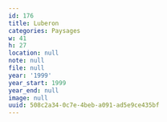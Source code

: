 ```yaml
---
id: 176
title: Luberon
categories: Paysages
w: 41
h: 27
location: null
note: null
file: null
year: '1999'
year_start: 1999
year_end: null
image: null
uuid: 508c2a34-0c7e-4beb-a091-ad5e9ce435bf
---
```



